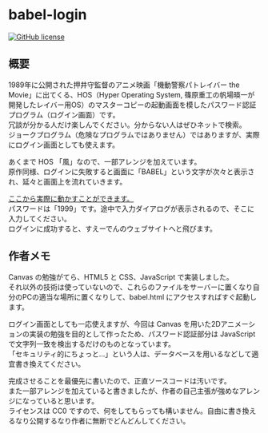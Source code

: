 

# babel-login

[![GitHub license](<https://img.shields.io/github/license/suyeden/babel-login>)](<https://github.com/suyeden/babel-login/blob/master/LICENSE>)  


## 概要

1989年に公開された押井守監督のアニメ映画「機動警察パトレイバー the Movie」に出てくる、HOS（Hyper Operating System, 篠原重工の帆場暎一が開発したレイバー用OS）のマスターコピーの起動画面を模したパスワード認証プログラム（ログイン画面）です。  
冗談が分かる人だけ楽しんでください。分からない人はぜひネットで検索。  
ジョークプログラム（危険なプログラムではありません）ではありますが、実際にログイン画面としても使えます。  

あくまで HOS 「風」なので、一部アレンジを加えています。  
原作同様、ログインに失敗すると画面に「BABEL」という文字が次々と表示され、延々と画面上を流れていきます。  

[ここから実際に動かすことができます。](https://suyeden.github.io/softwares/hobby/babel-login/babel.html)  
パスワードは「1999」です。途中で入力ダイアログが表示されるので、そこに入力してください。  
ログインに成功すると、すえーでんのウェブサイトへと飛びます。  


## 作者メモ

Canvas の勉強がてら、HTML5 と CSS、JavaScript で実装しました。  
それ以外の技術は使っていないので、これらのファイルをサーバーに置くなり自分のPCの適当な場所に置くなりして、babel.html にアクセスすればすぐ起動します。  

ログイン画面としても一応使えますが、今回は Canvas を用いた2Dアニメーションの実装の勉強を目的として作ったため、パスワード認証部分は JavaScript で文字列一致を検出するだけのものとなっています。  
「セキュリティ的にちょっと&#x2026;」という人は、データベースを用いるなどして適宜書き換えてください。  

完成させることを最優先に書いたので、正直ソースコードは汚いです。  
また一部アレンジを加えていると書きましたが、作者の自己主張が強めなアレンジになっていると思います。  
ライセンスは CC0 ですので、何をしてもらっても構いません。自由に書き換えるなり公開するなり作者に無断でどんどんしてください。  

